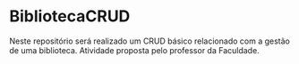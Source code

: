 # BibliotecaCRUD
Neste repositório será realizado um CRUD básico relacionado com a gestão de uma biblioteca.
Atividade proposta pelo professor da Faculdade.
